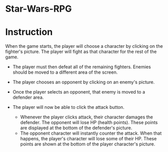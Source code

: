# Star-Wars-RPG

# Instruction

When the game starts, the player will choose a character by clicking on the fighter's picture. The player will fight as that character for the rest of the game.

   * The player must then defeat all of the remaining fighters. Enemies should be moved to a different area of the screen.

   * The player chooses an opponent by clicking on an enemy's picture.

   * Once the player selects an opponent, that enemy is moved to a defender area.

   * The player will now be able to click the attack button.
        * Whenever the player clicks attack, their character damages the defender. The opponent will lose HP (health points). These points are displayed at the bottom of the defender's picture.
        * The opponent character will instantly counter the attack. When that happens, the player's character will lose some of their HP. These points are shown at the bottom of the player character's picture.
